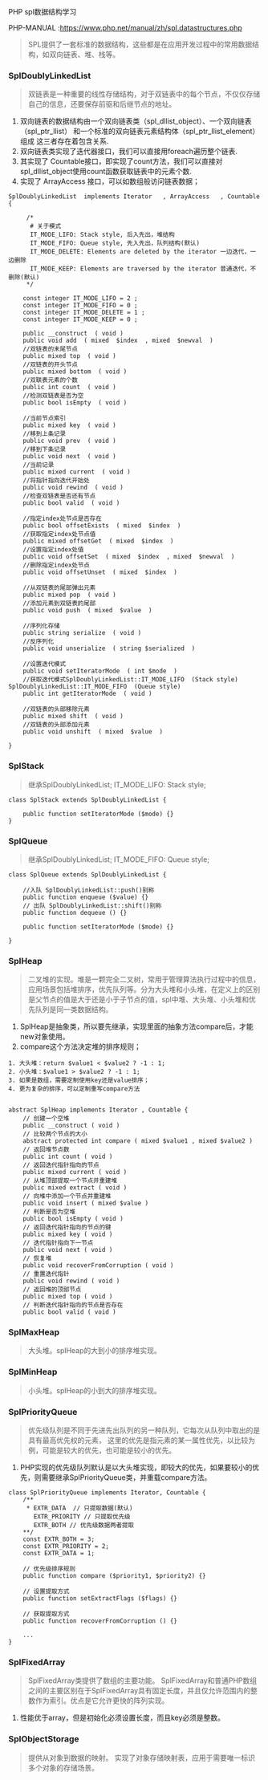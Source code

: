 PHP spl数据结构学习   

PHP-MANUAL :https://www.php.net/manual/zh/spl.datastructures.php


> SPL提供了一套标准的数据结构，这些都是在应用开发过程中的常用数据结构，如双向链表、堆、栈等。

### SplDoublyLinkedList
> 双链表是一种重要的线性存储结构，对于双链表中的每个节点，不仅仅存储自己的信息，还要保存前驱和后继节点的地址。
1. 双向链表的数据结构由一个双向链表类（spl_dllist_object）、一个双向链表（spl_ptr_llist） 和一个标准的双向链表元素结构体（spl_ptr_llist_element）组成 这三者存在着包含关系.
2.  双向链表类实现了迭代器接口，我们可以直接用foreach遍历整个链表.
3.  其实现了 Countable接口，即实现了count方法，我们可以直接对spl_dllist_object使用count函数获取链表中的元素个数.
4. 实现了 ArrayAccess 接口，可以如数组般访问链表数据；


```
SplDoublyLinkedList  implements Iterator   , ArrayAccess   , Countable   {
 
     /*
      # 关于模式
      IT_MODE_LIFO: Stack style, 后入先出，堆结构
      IT_MODE_FIFO: Queue style, 先入先出，队列结构(默认)
      IT_MODE_DELETE: Elements are deleted by the iterator 一边迭代，一边删除
      IT_MODE_KEEP: Elements are traversed by the iterator 普通迭代，不删除(默认)
     */
     
    const integer IT_MODE_LIFO = 2 ;
    const integer IT_MODE_FIFO = 0 ;
    const integer IT_MODE_DELETE = 1 ;
    const integer IT_MODE_KEEP = 0 ;

    public __construct  ( void )
    public void add  ( mixed  $index  , mixed  $newval  )
    //双链表的末尾节点
    public mixed top  ( void )
    //双链表的开头节点
    public mixed bottom  ( void )
    //双联表元素的个数
    public int count  ( void )
    //检测双链表是否为空
    public bool isEmpty  ( void )
 
    //当前节点索引
    public mixed key  ( void )
    //移到上条记录
    public void prev  ( void )
    //移到下条记录
    public void next  ( void )
    //当前记录
    public mixed current  ( void )
    //将指针指向迭代开始处
    public void rewind  ( void )
    //检查双链表是否还有节点
    public bool valid  ( void )
 
    //指定index处节点是否存在
    public bool offsetExists  ( mixed  $index  )
    //获取指定index处节点值
    public mixed offsetGet  ( mixed  $index  )
    //设置指定index处值
    public void offsetSet  ( mixed  $index  , mixed  $newval  )
    //删除指定index处节点
    public void offsetUnset  ( mixed  $index  )
 
    //从双链表的尾部弹出元素
    public mixed pop  ( void )
    //添加元素到双链表的尾部
    public void push  ( mixed  $value  )
 
    //序列化存储
    public string serialize  ( void )
    //反序列化
    public void unserialize  ( string $serialized  )
 
    //设置迭代模式
    public void setIteratorMode  ( int $mode  )
    //获取迭代模式SplDoublyLinkedList::IT_MODE_LIFO  (Stack style) SplDoublyLinkedList::IT_MODE_FIFO  (Queue style)
    public int getIteratorMode  ( void )
 
    //双链表的头部移除元素
    public mixed shift  ( void )
    //双链表的头部添加元素
    public void unshift  ( mixed  $value  )
 
}
```

### SplStack
> 继承SplDoublyLinkedList; IT_MODE_LIFO: Stack style;


```
class SplStack extends SplDoublyLinkedList {

    public function setIteratorMode ($mode) {}
}
```

### SplQueue
> 继承SplDoublyLinkedList; IT_MODE_FIFO: Queue style;

```
class SplQueue extends SplDoublyLinkedList {

    //入队 SplDoublyLinkedList::push()别称
    public function enqueue ($value) {}
    // 出队 SplDoublyLinkedList::shift()别称
    public function dequeue () {}

    public function setIteratorMode ($mode) {}

}
```

### SplHeap
> 二叉堆的实现。堆是一颗完全二叉树，常用于管理算法执行过程中的信息，应用场景包括堆排序，优先队列等。分为大头堆和小头堆，在定义上的区别是父节点的值是大于还是小于子节点的值，spl中堆、大头堆、小头堆和优先队列是同一类数据结构。

1. SplHeap是抽象类，所以要先继承，实现里面的抽象方法compare后，才能new对象使用。
2. compare这个方法决定堆的排序规则；

```
1. 大头堆：return $value1 < $value2 ? -1 : 1;
2. 小头堆：$value1 > $value2 ? -1 : 1;
3. 如果是数组，需要定制使用key还是value排序；
4. 更为复杂的排序，可以定制重写compare方法
```


```

abstract SplHeap implements Iterator , Countable {
    // 创建一个空堆
    public __construct ( void )
    // 比较两个节点的大小
    abstract protected int compare ( mixed $value1 , mixed $value2 )
    // 返回堆节点数
    public int count ( void )
    // 返回迭代指针指向的节点
    public mixed current ( void )
    // 从堆顶部提取一个节点并重建堆
    public mixed extract ( void )
    // 向堆中添加一个节点并重建堆
    public void insert ( mixed $value )
    // 判断是否为空堆
    public bool isEmpty ( void )
    // 返回迭代指针指向的节点的键
    public mixed key ( void )
    // 迭代指针指向下一节点
    public void next ( void )
    // 恢复堆
    public void recoverFromCorruption ( void )
    // 重置迭代指针
    public void rewind ( void )
    // 返回堆的顶部节点
    public mixed top ( void )
    // 判断迭代指针指向的节点是否存在
    public bool valid ( void )
```

### SplMaxHeap
> 大头堆。splHeap的大到小的排序堆实现。

### SplMinHeap
> 小头堆。splHeap的小到大的排序堆实现。


### SplPriorityQueue
> 优先级队列是不同于先进先出队列的另一种队列，它每次从队列中取出的是具有最高优先权的元素， 这里的优先是指元素的某一属性优先，以比较为例，可能是较大的优先，也可能是较小的优先。

1. PHP实现的优先级队列默认是以大头堆实现，即较大的优先，如果要较小的优先，则需要继承SplPriorityQueue类，并重载compare方法。


```
class SplPriorityQueue implements Iterator, Countable {
    /**
     * EXTR_DATA  // 只提取数据(默认)
       EXTR_PRIORITY // 只提取优先级
       EXTR_BOTH // 优先级数据两者提取
    **/
    const EXTR_BOTH = 3;
    const EXTR_PRIORITY = 2;
    const EXTR_DATA = 1;
    
    // 优先级排序规则
    public function compare ($priority1, $priority2) {}
    
    // 设置提取方式
    public function setExtractFlags ($flags) {}
     
    // 获取提取方式   
    public function recoverFromCorruption () {}
    
    ... 
}
```


### SplFixedArray
> SplFixedArray类提供了数组的主要功能。 SplFixedArray和普通PHP数组之间的主要区别在于SplFixedArray具有固定长度，并且仅允许范围内的整数作为索引。优点是它允许更快的阵列实现。

1. 性能优于array，但是初始化必须设置长度，而且key必须是整数。


### SplObjectStorage
> 提供从对象到数据的映射。 实现了对象存储映射表，应用于需要唯一标识多个对象的存储场景。